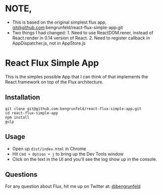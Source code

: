# NOTE, 
* This is based on the original simplest flux app, git@github.com:bengrunfeld/react-flux-simple-app.git
* Two things I had changed: 1. Need to use ReactDOM.rener, instead of React.render in 0.14 version of React. 2. Need to register callback in AppDispatcher.js, not in AppStore.js

# React Flux Simple App

This is the simples possible App that I can think of that implements the React framework on top of the Flux architecture.

## Installation

    git clone git@github.com:bengrunfeld/react-flux-simple-app.git
    cd react-flux-simple-app
    npm install
    gulp

## Usage

* Open up `dist/index.html` in Chrome
* Hit `Cmd + Option + j` to bring up the Dev Tools window
* Click on the text in the UI and you'll see the log show up in the console.

## Questions

For any question about Flux, hit me up on Twitter at: [@bengrunfeld](https://twitter.com/bengrunfeld)
